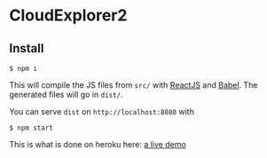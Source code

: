 # CloudExplorer2

## Install

```
$ npm i
```

This will compile the JS files from `src/` with [ReactJS](https://facebook.github.io/react/) and [Babel](https://babeljs.io/). The generated files will go in `dist/`.

You can serve `dist` on `http://localhost:8080` with 

```
$ npm start
```

This is what is done on heroku here: [a live demo](http://cloud-explorer.herokuapp.com/api/1.0/services/list)

